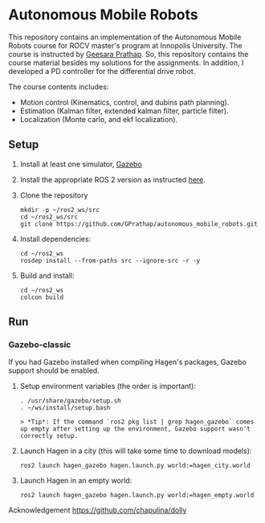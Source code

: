 # Autonomous Mobile Robots

This repository contains an implementation of the Autonomous Mobile Robots course for ROCV master's program at Innopolis University. The course is instructed by [Geesara Prathap](https://github.com/GPrathap). So, this repository contains the course material besides my solutions for the assignments. In addition, I developed a PD controller for the differential drive robot. 

The course contents includes:
- Motion control (Kinematics, control, and dubins path planning).
- Estimation (Kalman filter, extended kalman filter, particle filter).
- Localization (Monte carlo, and ekf localization).

## Setup

1. Install at least one simulator,
   [Gazebo](http://gazebosim.org/tutorials?cat=install) 

2. Install the appropriate ROS 2 version as instructed
   [here](https://index.ros.org/doc/ros2/Installation/Linux-Install-Debians/).

3. Clone the repository
    
       mkdir -p ~/ros2_ws/src
       cd ~/ros2_ws/src
       git clone https://github.com/GPrathap/autonomous_mobile_robots.git

4. Install dependencies:

       cd ~/ros2_ws
       rosdep install --from-paths src --ignore-src -r -y

5. Build and install:

       cd ~/ros2_ws
       colcon build

## Run

### Gazebo-classic

If you had Gazebo installed when compiling Hagen's packages, Gazebo support should be enabled.

1. Setup environment variables (the order is important):

       . /usr/share/gazebo/setup.sh
       . ~/ws/install/setup.bash

       > *Tip*: If the command `ros2 pkg list | grep hagen_gazebo` comes up empty after setting up the environment, Gazebo support wasn't correctly setup.

2. Launch Hagen in a city (this will take some time to download models):

       ros2 launch hagen_gazebo hagen.launch.py world:=hagen_city.world

3. Launch Hagen in an empty world:

       ros2 launch hagen_gazebo hagen.launch.py world:=hagen_empty.world

Acknowledgement
   https://github.com/chapulina/dolly




